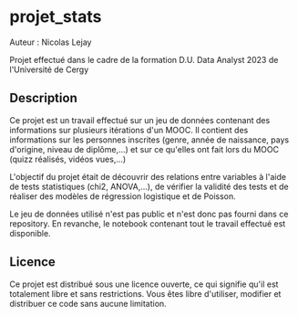 # projet_stats

Auteur : Nicolas Lejay

Projet effectué dans le cadre de la formation D.U. Data Analyst 2023 de l'Université de Cergy

## Description

Ce projet est un travail effectué sur un jeu de données contenant des informations sur plusieurs itérations d'un MOOC. Il contient des informations sur les personnes inscrites (genre, année de naissance, pays d'origine, niveau de diplôme,...) et sur ce qu'elles ont fait lors du MOOC (quizz réalisés, vidéos vues,...)

L'objectif du projet était de découvrir des relations entre variables à l'aide de tests statistiques (chi2, ANOVA,...), de vérifier la validité des tests et de réaliser des modèles de régression logistique et de Poisson.
 
Le jeu de données utilisé n'est pas public et n'est donc pas fourni dans ce repository. En revanche, le notebook contenant tout le travail effectué est disponible.

## Licence

Ce projet est distribué sous une licence ouverte, ce qui signifie qu'il est totalement libre et sans restrictions. Vous êtes libre d'utiliser, modifier et distribuer ce code sans aucune limitation.